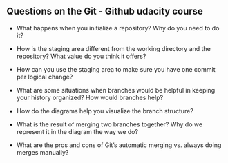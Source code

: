 ## Questions on the Git - Github udacity course

* What happens when you initialize a repository? Why do you need to do it?

* How is the staging area different from the working directory and the repository?
What value do you think it offers?

* How can you use the staging area to make sure you have one commit per logical
change?

* What are some situations when branches would be helpful in keeping your history
organized? How would branches help?

* How do the diagrams help you visualize the branch structure?

* What is the result of merging two branches together? Why do we represent it in
the diagram the way we do?

* What are the pros and cons of Git’s automatic merging vs. always doing merges
manually?
